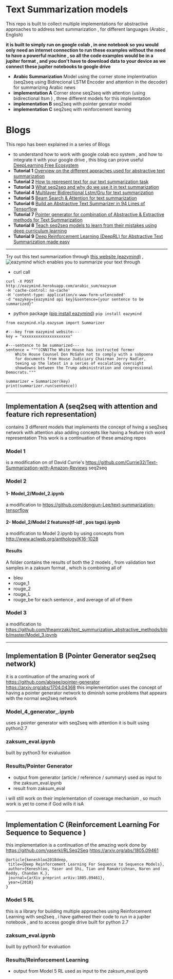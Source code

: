 # Text Summarization models

This repo is built to collect multiple implementations for abstractive approaches to address text summarization , for different languages (Arabic , English)

**it is built to simply run on google colab , in one notebook  so you would only need an internet connection to run these examples without the need to have a powerful machine , so all the code examples would be in a jupiter format , and you don't have to download data to your device as we connect these jupiter notebooks to google drive**

- **Arabic Summarization** Model using the corner stone implemtnation (seq2seq using Bidirecional LSTM Encoder and attention in the decoder) for summarizing Arabic news
-  **implementation A** Corner stone seq2seq with attention (using bidirectional ltsm ) , three different models for this implemntation 
-  **implementation B** seq2seq with pointer genrator model
-  **implementation C** seq2seq with reinforcement learning

# Blogs
This repo has been explained in a series of Blogs
- to understand how to work with google colab eco system , and how to integrate it with your google drive , this blog can prove useful [DeepLearning Free Ecosystem](https://hackernoon.com/begin-your-deep-learning-project-for-free-free-gpu-processing-free-storage-free-easy-upload-b4dba18abebc "DeepLearning Free Ecosystem")
- **Tutorial 1** [ Overview on the different appraches used for abstractive text summarization](https://hackernoon.com/text-summarizer-using-deep-learning-made-easy-490880df6cd?source=post_stats_page--------------------------- "Overview on  abstractive text summarization")
- **Tutorial 2**  [ How to represent text for our text summarization task ](https://hackernoon.com/abstractive-text-summarization-tutorial-2-text-representation-made-very-easy-ef4511a1a46?source=post_stats_page--------------------------- "text represneataion for text summarization")
- **Tutorial 3**  [ What seq2seq and why do we use it in text summarization ](https://hackernoon.com/tutorial-3-what-is-seq2seq-for-text-summarization-and-why-68ebaa644db0?source=post_stats_page--------------------------- "What and why seq2seq")
- **Tutorial 4** [Multilayer Bidirectional Lstm/Gru for text summarization](https://medium.com/@theamrzaki/multilayer-bidirectional-lstm-gru-for-text-summarization-made-easy-tutorial-4-a63db108b44f)
- **Tutorial 5** [Beam Search & Attention for text summarization](https://medium.com/@theamrzaki/beam-search-attention-for-text-summarization-made-easy-tutorial-5-3b7186df7086)
- **Tutorial 6** [Build an Abstractive Text Summarizer in 94 Lines of Tensorflow](http://bit.ly/2ZeEmvO)
- **Tutorial 7** [Pointer generator for combination of Abstractive & Extractive methods for Text Summarization](http://bit.ly/2EhcRIZ)
- **Tutorial 8** [Teach seq2seq models to learn from their mistakes using deep curriculum learning](http://bit.ly/2My51kX)
- **Tutorial 9** [Deep Reinforcement Learning (DeepRL) for Abstractive Text Summarization made easy](http://bit.ly/2MDlUHC)
---------------------------------------------------------------------------------

Try out this text summarization through [this website (eazymind)](http://bit.ly/2VxhPqU) ,
![eazymind](https://scontent.fcai3-1.fna.fbcdn.net/v/t1.0-9/60785552_445522029607880_7282873905209933824_o.jpg?_nc_cat=101&_nc_ht=scontent.fcai3-1.fna&oh=927d1fae6521813b3d6e7a7d7a5b01aa&oe=5D5C3AD5) which enables you to summarize your text through
- curl call
```
curl -X POST 
http://eazymind.herokuapp.com/arabic_sum/eazysum
-H 'cache-control: no-cache' 
-H 'content-type: application/x-www-form-urlencoded' 
-d "eazykey={eazymind api key}&sentence={your sentence to be summarized}"
```
- python package ([pip install eazymind](http://bit.ly/2Ef5XnS))
	```pip install eazymind```
	
```
from eazymind.nlp.eazysum import Summarizer

#---key from eazymind website---
key = "xxxxxxxxxxxxxxxxxxxxx"

#---sentence to be summarized---
sentence = """(CNN)The White House has instructed former
    White House Counsel Don McGahn not to comply with a subpoena
    for documents from House Judiciary Chairman Jerry Nadler, 
    teeing up the latest in a series of escalating oversight 
    showdowns between the Trump administration and congressional Democrats."""
    
summarizer = Summarizer(key)
print(summarizer.run(sentence))
```

---------------------------------------------------------------------------------

## Implementation A (seq2seq with attention and feature rich representation)
contains 3 different models that implements the concept of hving a seq2seq network with attention 
also adding concepts like having a feature rich word representation 
This work is a continuation of these amazing repos

### Model 1 
is a modification on of David Currie's https://github.com/Currie32/Text-Summarization-with-Amazon-Reviews seq2seq 

### Model 2 
#### 1- Model_2/Model_2.ipynb
a modification to https://github.com/dongjun-Lee/text-summarization-tensorflow 
#### 2- Model_2/Model 2 features(tf-idf , pos tags).ipynb
a modification to Model 2.ipynb by using concepts from http://www.aclweb.org/anthology/K16-1028
#### Results
A folder contains the results of both the 2 models , from validation text samples 
in a zaksum format , which is combining all of 
- bleu
- rouge_1
- rouge_2
- rouge_L
- rouge_be
for each sentence , and average of all of them

### Model 3
a modification to https://github.com/theamrzaki/text_summurization_abstractive_methods/blob/master/Model_3.ipynb 

		
---------------------------------------------------------------------------------

## Implementation B (Pointer Generator seq2seq network)
it is a continuation of the amazing work of
	https://github.com/abisee/pointer-generator
	https://arxiv.org/abs/1704.04368
this implementation uses the concept of having a pointer generator network to diminish some problems that appears with the normal 
seq2seq network
	
### Model_4_generator_.ipynb
uses a pointer generator with seq2seq with attention 
it is built using python2.7
### zaksum_eval.ipynb
built by python3 for evaluation
### Results/Pointer Generator
- output from generator (article / reference / summary) used as input to the zaksum_eval.ipynb
- result from zaksum_eval
	
	
i will still work on their implementation of coverage mechanism , so much work is yet to come if God wills it isA

---------------------------------------------------------------------------------
## Implementation C (Reinforcement Learning For Sequence to Sequence )

this implementation is a continuation of the amazing work done by
https://github.com/yaserkl/RLSeq2Seq
https://arxiv.org/abs/1805.09461

```
@article{keneshloo2018deep,
 title={Deep Reinforcement Learning For Sequence to Sequence Models},
 author={Keneshloo, Yaser and Shi, Tian and Ramakrishnan, Naren and Reddy, Chandan K.},
 journal={arXiv preprint arXiv:1805.09461},
 year={2018}
}
```


### Model 5 RL
this is a library for building multiple approaches using Reinforcement Learning with seq2seq , i have gathered their code to run in a jupiter notebook , and to access google drive 
built for python 2.7

### zaksum_eval.ipynb
built by python3 for evaluation

### Results/Reinforcement Learning
- output from Model 5 RL used as input to the zaksum_eval.ipynb

